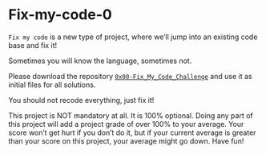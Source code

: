 # Fix-my-code-0
`Fix my code` is a new type of project, where we’ll jump into an existing code base and fix it!

Sometimes you will know the language, sometimes not.

Please download the repository [`0x00-Fix_My_Code_Challenge`](https://intranet.alxswe.com/rltoken/rq-j1VNUKRTQoADfDRXJmg) and use it as initial files for all solutions.

You should not recode everything, just fix it!

This project is NOT mandatory at all. It is 100% optional. Doing any part of this project will add a project grade of over 100% to your average. Your score won’t get hurt if you don’t do it, but if your current average is greater than your score on this project, your average might go down. Have fun!
